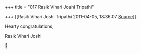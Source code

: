 +++
title = "017 Rasik Vihari Joshi Tripathi"

+++
[[Rasik Vihari Joshi Tripathi	2011-04-05, 18:36:07 [Source](https://groups.google.com/g/bvparishat/c/j0xzSNKDpo8)]]



Hearty congratulations,

Rasik Vihari Joshi



